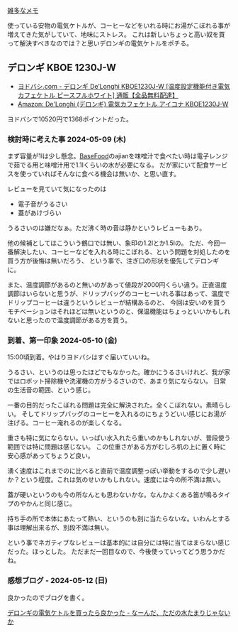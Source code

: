 [雑多なメモ](%E9%9B%91%E5%A4%9A%E3%81%AA%E3%83%A1%E3%83%A2)

使っている安物の電気ケトルが、コーヒーなどをいれる時にお湯がこぼれる事が増えてきた気がしていて、地味にストレス。
これは新しいちょっと高い奴を買って解決すべきなのでは？と思いデロンギの電気ケトルをポチる。

## デロンギ KBOE 1230J-W

- [ヨドバシ.com - デロンギ De’Longhi KBOE1230J-W [温度設定機能付き電気カフェケトル ピースフルホワイト] 通販【全品無料配達】](https://www.yodobashi.com/product/100000001004267993/)
- [Amazon: De'Longhi (デロンギ) 電気カフェケトル アイコナ KBOE1230J-W](https://amzn.to/3UxtvdU)

ヨドバシで10520円で1368ポイントだった。

### 検討時に考えた事 2024-05-09 (木)

まず容量が1lは少し懸念。[BaseFood](BaseFood)のajianを味噌汁で食べたい時は電子レンジで茹でる用と味噌汁用で1.1lくらいの水が必要になる。
だが家にいて配食サービスを使っていればそんなに食べる機会は無いか、と思い直す。

レビューを見ていて気になったのは

- 電子音がうるさい
- 蓋があけづらい

うるさいのは嫌だなぁ。ただ沸く時の音は静かというレビューもあり。

他の候補としてはこういう鶴口では無い、象印の1.2lとか1.5lの。
ただ、今回一番解決したい、コーヒーなどを入れる時にこぼれる、という問題を対処したのを買う方が後悔は無いだろう、
という事で、注ぎ口の形状を優先してデロンギに。

また、温度調節があるのと無いのがあって値段が2000円くらい違う。正直温度調節はいらないと思うが、ドリップバッグのコーヒーいれる事はあって、温度でドリップコーヒーは違うというレビューが結構あるのと、
今回は安いのを買うモチベーションはそれほどは無いというのと、保温機能はちょっといいかもしれないと思ったので温度調節がある方を買う。

### 到着、第一印象 2024-05-10 (金)

15:00頃到着。やはりヨドバシはすぐ届いていいね。

うるさい、というのは思ったほどでもなかった。確かにうるさいけれど、我が家ではロボット掃除機や洗濯機の方がうるさいので、あまり気にならない。
日常の生活音の範囲、という感じ。

一番の目的だったこぼれる問題は完全に解決された。全くこぼれない。素晴らしい。
そしてドリップバッグのコーヒーを入れるのにちょうどいい感じにお湯が注げる。コーヒー淹れるのが楽しくなる。

重さも特に気にならない。いっぱい水入れたら重いのかもしれないが、普段使う範囲では特に問題は感じない。
この位重さがある方がむしろ机の上に置く時に安心感があってちょうど良い。

湧く速度はこれまでのに比べると直前で温度調整っぽい挙動をするので少し遅いか？という程度。これは気のせいかもしれない。速度には今の所不満は無い。

蓋が硬いというのも今の所なんとも思わないかな。なんかよくある笛が鳴るタイプのやかんと同じ感じ。

持ち手の所で本体にあたって熱い、というのも別に当たらないな。いわんとする事は理解出来るが、別段不満は無い。

という事でネガティブなレビューは基本的には自分には特に当てはまらない感じだった。ほっとした。
ただまだ一回目なので、今後使っていってどう思うかだね。

### 感想ブログ - 2024-05-12 (日)

良かったのでブログを書く。

[デロンギの電気ケトルを買ったら良かった - なーんだ、ただの水たまりじゃないか](https://karino2.github.io/2024/05/11/delonghi_electric_kettle_nice.html)
